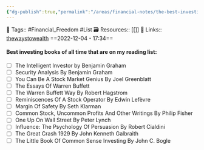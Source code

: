 ```yaml
---
{"dg-publish":true,"permalink":"/areas/financial-notes/the-best-investing-books-of-all-time/","dgPassFrontmatter":true,"noteIcon":"3","created":"2023-11-14T21:08:39.919+05:30","updated":"2023-12-20T12:22:09.832+05:30"}
---
```


🧶 Tags:: #Financial_Freedom #List
🗃 Resources:: [[]]
🔗 Links:: [thewaystowealth](https://www.thewaystowealth.com/investing/best-investing-books/)
==2022-12-04 - 17:34==

#### Best investing books of all time that are on my reading list:
* [ ] The Intelligent Investor by Benjamin Graham
* [ ] Security Analysis By Benjamin Graham
* [ ] You Can Be A Stock Market Genius By Joel Greenblatt
* [ ] The Essays Of Warren Buffett
* [ ] The Warren Buffett Way By Robert Hagstrom
* [ ] Reminiscences Of A Stock Operator By Edwin Lefèvre
* [ ] Margin Of Safety By Seth Klarman
* [ ] Common Stock, Uncommon Profits And Other Writings By Philip Fisher
* [ ] One Up On Wall Street By Peter Lynch
* [ ] Influence: The Psychology Of Persuasion By Robert Cialdini
* [ ] The Great Crash 1929 By John Kenneth Galbraith
* [ ] The Little Book Of Common Sense Investing By John C. Bogle